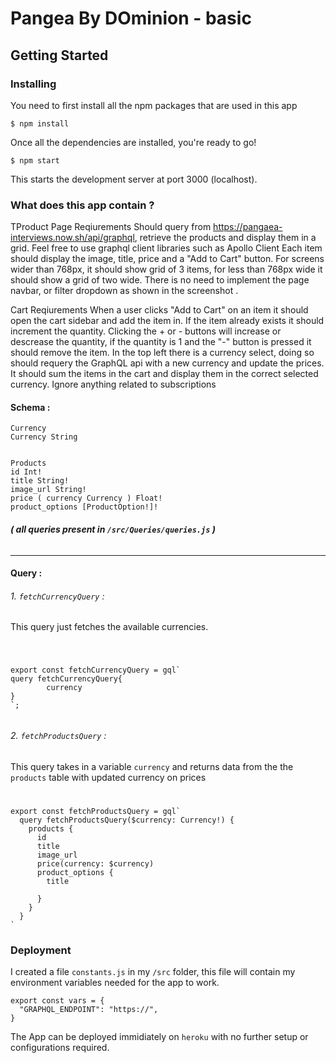 # Pangea By DOminion - basic

## Getting Started

### Installing

You need to first install all the npm packages that are used in this app

```
$ npm install
```

Once all the dependencies are installed, you're ready to go!

```
$ npm start
```
This starts the development server at port 3000 (localhost).


### What does this app contain ?

TProduct Page Reqiurements
Should query from
https://pangaea-interviews.now.sh/api/graphql, retrieve the products and display them in a grid. Feel free to use graphql client libraries such as Apollo Client
Each item should display the image, title, price and a "Add to Cart" button.
For screens wider than 768px, it should show grid of 3 items, for less than 768px wide it should show a grid of two wide.
There is no need to implement the page navbar, or filter dropdown as shown in the screenshot .

Cart Reqiurements
When a user clicks "Add to Cart" on an item it should open the cart sidebar and add the item in.
If the item already exists it should increment the quantity.
Clicking the + or - buttons will increase or descrease the quantity, if the quantity is 1 and the "-" button is pressed it should remove the item.
In the top left there is a currency select, doing so should requery the GraphQL api with a new currency and update the prices.
It should sum the items in the cart and display them in the correct selected currency.
Ignore anything related to subscriptions

#### Schema :

```
Currency
Currency String


Products
id Int!
title String!
image_url String!
price ( currency Currency ) Float!
product_options [ProductOption!]!
```

######  __( all queries present in `/src/Queries/queries.js` )__
---
#### Query :

###### 1. `fetchCurrencyQuery` :
This query just fetches the available currencies.
#
```

export const fetchCurrencyQuery = gql`
query fetchCurrencyQuery{
        currency 
}
`;
 

```
###### 2. `fetchProductsQuery` :
This query takes in a variable `currency` and returns data from the the `products` table with updated currency on prices

#
```
export const fetchProductsQuery = gql`
  query fetchProductsQuery($currency: Currency!) {
    products {
      id
      title
      image_url
      price(currency: $currency)
      product_options {
        title
        
      }
    }
  }
`
```



### Deployment

I created a file `constants.js` in my `/src` folder, this file will contain my environment variables needed for the app to work.

```
export const vars = {
  "GRAPHQL_ENDPOINT": "https://",
}
```
The App can be deployed immidiately on `heroku` with no further setup or configurations required.
